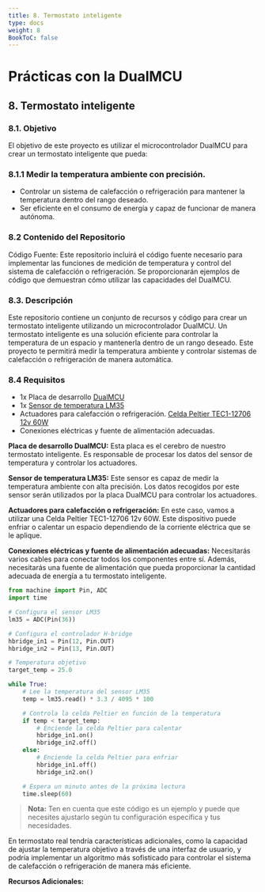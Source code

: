 ```yaml
---
title: 8. Termostato inteligente
type: docs
weight: 8
BookToC: false
---
```


# Prácticas con la DualMCU

## 8. Termostato inteligente
### 8.1. Objetivo
El objetivo de este proyecto es utilizar el microcontrolador DualMCU para crear un termostato inteligente que pueda:

### 8.1.1 Medir la temperatura ambiente con precisión.
- Controlar un sistema de calefacción o refrigeración para mantener la temperatura dentro del rango deseado.
- Ser eficiente en el consumo de energía y capaz de funcionar de manera autónoma.
### 8.2 Contenido del Repositorio
Código Fuente: Este repositorio incluirá el código fuente necesario para implementar las funciones de medición de temperatura y control del sistema de calefacción o refrigeración. Se proporcionarán ejemplos de código que demuestran cómo utilizar las capacidades del DualMCU.


### 8.3. Descripción
Este repositorio contiene un conjunto de recursos y código para crear un termostato inteligente utilizando un microcontrolador DualMCU. Un termostato inteligente es una solución eficiente para controlar la temperatura de un espacio y mantenerla dentro de un rango deseado. Este proyecto te permitirá medir la temperatura ambiente y controlar sistemas de calefacción o refrigeración de manera automática.

### 8.4 Requisitos
+ 1x Placa de desarrollo [DualMCU](https://uelectronics.com/producto/unit-dualmcu-esp32-rp2040-tarjeta-de-desarrollo/)
+ 1x [Sensor de temperatura LM35](https://uelectronics.com/producto/lm35-sensor-de-temperatura/)
+ Actuadores para calefacción o refrigeración. [Celda Peltier TEC1-12706 12v 60W](https://uelectronics.com/producto/celda-peltier/)
+ Conexiones eléctricas y fuente de alimentación adecuadas.

**Placa de desarrollo DualMCU:** Esta placa es el cerebro de nuestro termostato inteligente. Es responsable de procesar los datos del sensor de temperatura y controlar los actuadores.

**Sensor de temperatura LM35:** Este sensor es capaz de medir la temperatura ambiente con alta precisión. Los datos recogidos por este sensor serán utilizados por la placa DualMCU para controlar los actuadores.

**Actuadores para calefacción o refrigeración:** En este caso, vamos a utilizar una Celda Peltier TEC1-12706 12v 60W. Este dispositivo puede enfriar o calentar un espacio dependiendo de la corriente eléctrica que se le aplique.

**Conexiones eléctricas y fuente de alimentación adecuadas:** Necesitarás varios cables para conectar todos los componentes entre sí. Además, necesitarás una fuente de alimentación que pueda proporcionar la cantidad adecuada de energía a tu termostato inteligente.

```python
from machine import Pin, ADC
import time

# Configura el sensor LM35
lm35 = ADC(Pin(36))

# Configura el controlador H-bridge
hbridge_in1 = Pin(12, Pin.OUT)
hbridge_in2 = Pin(13, Pin.OUT)

# Temperatura objetivo
target_temp = 25.0

while True:
    # Lee la temperatura del sensor LM35
    temp = lm35.read() * 3.3 / 4095 * 100

    # Controla la celda Peltier en función de la temperatura
    if temp < target_temp:
        # Enciende la celda Peltier para calentar
        hbridge_in1.on()
        hbridge_in2.off()
    else:
        # Enciende la celda Peltier para enfriar
        hbridge_in1.off()
        hbridge_in2.on()

    # Espera un minuto antes de la próxima lectura
    time.sleep(60)
```
> **Nota:** Ten en cuenta que este código es un ejemplo y puede que necesites ajustarlo según tu configuración específica y tus necesidades.

En termostato real tendría características adicionales, como la capacidad de ajustar la temperatura objetivo a través de una interfaz de usuario, y podría implementar un algoritmo más sofisticado para controlar el sistema de calefacción o refrigeración de manera más eficiente.



**Recursos Adicionales:** 

